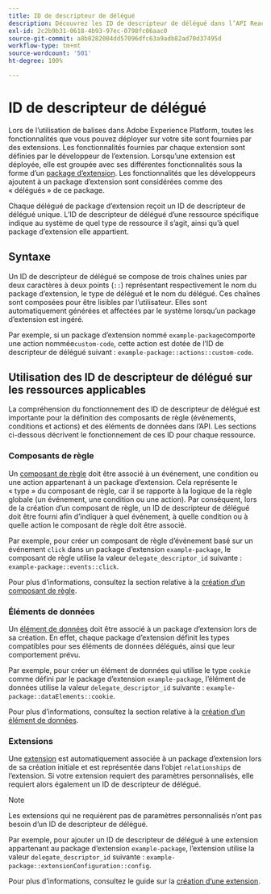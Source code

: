```yaml
---
title: ID de descripteur de délégué
description: Découvrez les ID de descripteur de délégué dans l’API Reactor et la façon dont ils lient les ressources aux extensions.
exl-id: 2c2b9b31-0618-4b93-97ec-0798fc06aac0
source-git-commit: a8b0282004dd57096dfc63a9adb82ad70d37495d
workflow-type: tm+mt
source-wordcount: '501'
ht-degree: 100%

---
```


# ID de descripteur de délégué

Lors de l’utilisation de balises dans Adobe Experience Platform, toutes les fonctionnalités que vous pouvez déployer sur votre site sont fournies par des extensions. Les fonctionnalités fournies par chaque extension sont définies par le développeur de l’extension. Lorsqu’une extension est déployée, elle est groupée avec ses différentes fonctionnalités sous la forme d’un [package d’extension](../endpoints/extension-packages.md). Les fonctionnalités que les développeurs ajoutent à un package d’extension sont considérées comme des « délégués » de ce package.

Chaque délégué de package d’extension reçoit un ID de descripteur de délégué unique. L’ID de descripteur de délégué d’une ressource spécifique indique au système de quel type de ressource il s’agit, ainsi qu’à quel package d’extension elle appartient.

## Syntaxe

Un ID de descripteur de délégué se compose de trois chaînes unies par deux caractères à deux points (`::`) représentant respectivement le nom du package d’extension, le type de délégué et le nom du délégué. Ces chaînes sont composées pour être lisibles par l’utilisateur. Elles sont automatiquement générées et affectées par le système lorsqu’un package d’extension est ingéré.

Par exemple, si un package d’extension nommé `example-package`comporte une action nommée`custom-code`, cette action est dotée de l’ID de descripteur de délégué suivant : `example-package::actions::custom-code`.

## Utilisation des ID de descripteur de délégué sur les ressources applicables

La compréhension du fonctionnement des ID de descripteur de délégué est importante pour la définition des composants de règle (événements, conditions et actions) et des éléments de données dans l’API. Les sections ci-dessous décrivent le fonctionnement de ces ID pour chaque ressource.

### Composants de   règle

Un [composant de règle](../endpoints/rule-components.md) doit être associé à un événement, une condition ou une action appartenant à un package d’extension. Cela représente le « type » du composant de règle, car il se rapporte à la logique de la règle globale (un événement, une condition ou une action). Par conséquent, lors de la création d’un composant de règle, un ID de descripteur de délégué doit être fourni afin d’indiquer à quel événement, à quelle condition ou à quelle action le composant de règle doit être associé.

Par exemple, pour créer un composant de règle d’événement basé sur un événement `click` dans un package d’extension `example-package`, le composant de règle utilise la valeur `delegate_descriptor_id` suivante : `example-package::events::click`.

Pour plus d’informations, consultez la section relative à la [création d’un composant de règle](../endpoints/rule-components.md#create).

### Éléments de données

Un [élément de données](../endpoints/data-elements.md) doit être associé à un package d’extension lors de sa création. En effet, chaque package d’extension définit les types compatibles pour ses éléments de données délégués, ainsi que leur comportement prévu.

Par exemple, pour créer un élément de données qui utilise le type `cookie` comme défini par le package d’extension `example-package`, l’élément de données utilise la valeur `delegate_descriptor_id` suivante : `example-package::dataElements::cookie`.

Pour plus d’informations, consultez la section relative à la [création d’un élément de données](../endpoints/data-elements.md#create).

### Extensions

Une [extension](../endpoints/extensions.md) est automatiquement associée à un package d’extension lors de sa création initiale et est représentée dans l’objet `relationships` de l’extension. Si votre extension requiert des paramètres personnalisés, elle requiert alors également un ID de descripteur de délégué.

>[!NOTE]
>
>Les extensions qui ne requièrent pas de paramètres personnalisés n’ont pas besoin d’un ID de descripteur de délégué.

Par exemple, pour ajouter un ID de descripteur de délégué à une extension appartenant au package d’extension `example-package`, l’extension utilise la valeur `delegate_descriptor_id` suivante : `example-package::extensionConfiguration::config`.

Pour plus d’informations, consultez le guide sur la [création d’une extension](../endpoints/extensions.md#create).
